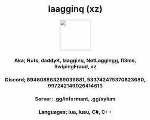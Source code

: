 <h1 align = "center">
  laagginq (xz)
</h1>
<p align = "center">
  <img src="https://cdn.discordapp.com/attachments/894674689291616339/999428847084785694/ezgif-1-78130e35b9.gif" width="100">
</p>
<h3 align = "center">Aka; Nuts, daddyK, laagginq, NotLaggingg, fl3ms, SwipingFraud, xz</h1>
<h3 align = "center">Discord; 894608863289036881, 533742475370823680, 997242149026414613</h1>
<h3 align = "center">Server; .gg/informant, .gg/sylum</h1>
<h3 align = "center">Languages; lua, luau, C#, C++</h1>
